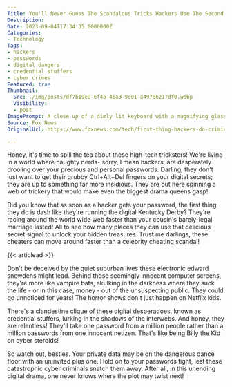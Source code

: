 ```yaml
---
Title: You'll Never Guess The Scandalous Tricks Hackers Use The Second They Get Your Passwords!
Description: 
Date: 2023-09-04T17:34:35.0000000Z
Categories:
- Technology
Tags:
- hackers
- passwords
- digital dangers
- credential stuffers
- cyber crimes
Featured: true
Thumbnail:
  Src: ./img/posts/df7b19e9-6f4b-4ba3-9c01-a49766217df0.webp
  Visibility:
  - post
ImagePrompt: A close up of a dimly lit keyboard with a magnifying glass highlighting the keys, symbolizing the scrutiny of hackers searching for your passwords.
Source: Fox News
OriginalUrl: https://www.foxnews.com/tech/first-thing-hackers-do-criminals

---
```

Honey, it's time to spill the tea about these high-tech tricksters! We're living in a world where naughty nerds- sorry, I mean hackers, are desperately drooling over your precious and personal passwords. Darling, they don't just want to get their grubby Ctrl+Alt+Del fingers on your digital secrets; they are up to something far more insidious. They are out here spinning a web of trickery that would make even the biggest drama queens gasp!

Did you know that as soon as a hacker gets your password, the first thing they do is dash like they're running the digital Kentucky Derby? They're racing around the world wide web faster than your cousin's barely-legal marriage lasted! All to see how many places they can use that delicious secret signal to unlock your hidden treasures. Trust me darlings, these cheaters can move around faster than a celebrity cheating scandal!

{{< articlead >}}

Don't be deceived by the quiet suburban lives these electronic edward snowdens might lead. Behind those seemingly innocent computer screens, they're more like vampire bats, skulking in the darkness where they suck the life - or in this case, money - out of the unsuspecting public. They could go unnoticed for years! The horror shows don't just happen on Netflix kids.

There's a clandestine clique of these digital desperadoes, known as credential stuffers, lurking in the shadows of the interwebs. And honey, they are relentless! They'll take one password from a million people rather than a million passwords from one innocent netizen. That's like being Billy the Kid on cyber steroids!

So watch out, besties. Your private data may be on the dangerous dance floor with an uninvited plus one. Hold on to your passwords tight, lest these catastrophic cyber criminals snatch them away. After all, in this unending digital drama, one never knows where the plot may twist next!